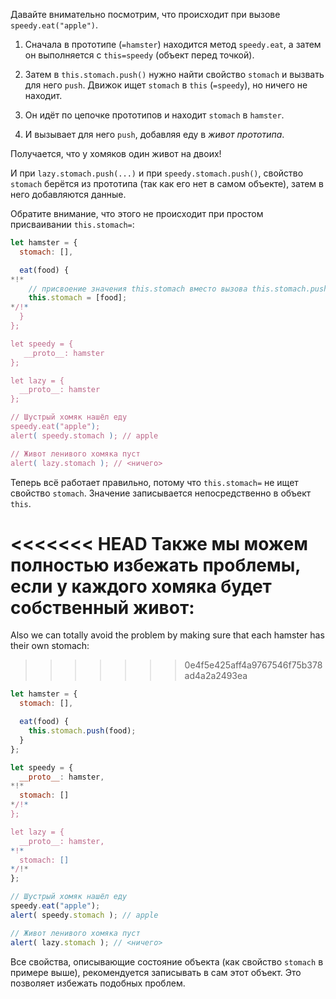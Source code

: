 Давайте внимательно посмотрим, что происходит при вызове `speedy.eat("apple")`.

1. Сначала в прототипе (`=hamster`) находится метод `speedy.eat`, а затем он выполняется с `this=speedy` (объект перед точкой).

2. Затем в `this.stomach.push()` нужно найти свойство `stomach` и вызвать для него `push`. Движок ищет `stomach` в `this` (`=speedy`), но ничего не находит.

3. Он идёт по цепочке прототипов и находит `stomach` в `hamster`.

4. И вызывает для него `push`, добавляя еду в *живот прототипа*.

Получается, что у хомяков один живот на двоих!

И при `lazy.stomach.push(...)` и при `speedy.stomach.push()`, свойство `stomach` берётся из прототипа (так как его нет в самом объекте), затем в него добавляются данные.

Обратите внимание, что этого не происходит при простом присваивании `this.stomach=`:

```js run
let hamster = {
  stomach: [],

  eat(food) {
*!*
    // присвоение значения this.stomach вместо вызова this.stomach.push
    this.stomach = [food];
*/!*
  }
};

let speedy = {
   __proto__: hamster
};

let lazy = {
  __proto__: hamster
};

// Шустрый хомяк нашёл еду
speedy.eat("apple");
alert( speedy.stomach ); // apple

// Живот ленивого хомяка пуст
alert( lazy.stomach ); // <ничего>
```

Теперь всё работает правильно, потому что `this.stomach=` не ищет свойство `stomach`. Значение записывается непосредственно в объект `this`.

<<<<<<< HEAD
Также мы можем полностью избежать проблемы, если у каждого хомяка будет собственный живот:
=======
Also we can totally avoid the problem by making sure that each hamster has their own stomach:
>>>>>>> 0e4f5e425aff4a9767546f75b378ad4a2a2493ea

```js run
let hamster = {
  stomach: [],

  eat(food) {
    this.stomach.push(food);
  }
};

let speedy = {
  __proto__: hamster,
*!*
  stomach: []
*/!*
};

let lazy = {
  __proto__: hamster,
*!*
  stomach: []
*/!*
};

// Шустрый хомяк нашёл еду
speedy.eat("apple");
alert( speedy.stomach ); // apple

// Живот ленивого хомяка пуст
alert( lazy.stomach ); // <ничего>
```

Все свойства, описывающие состояние объекта (как свойство `stomach` в примере выше), рекомендуется записывать в сам этот объект. Это позволяет избежать подобных проблем.
